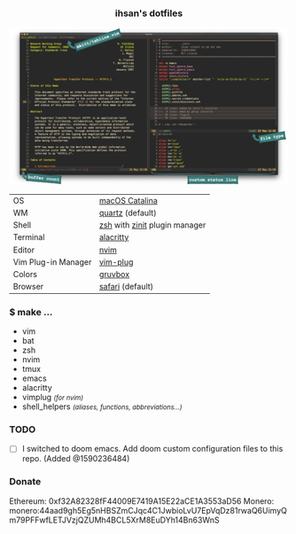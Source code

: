 <h3 align=center>ihsan's dotfiles</h3>

<img
	valign=center
	alt="Neovim Appearance"
	src="./img/neovim-look-2020-may-23-3-58-makeup.png"/>

<table>
<tr><td>OS</td>
<td><a href="https://www.apple.com/macos/catalina/">macOS Catalina</a></td>
</tr>

<tr><td>WM</td>
<td><a
href=https://en.wikipedia.org/wiki/Quartz_(graphics_layer)>quartz</a> (default)
</td>
</tr>

<tr><td>Shell</td>
<td><a href="https://zsh.org/">zsh</a> with <a
href="https://github.com/zdharma/zinit">zinit</a> plugin manager</td>
</tr>

<tr><td>Terminal</td>
<td><a href="https://github.com/alacritty/alacritty">alacritty</a>
</td>
</tr>

<tr><td>Editor</td>
<td><a href="https://neovim.io/">nvim</a></td>
</tr>

<tr><td>Vim Plug-in Manager</td>
<td><a href="https://github.com/junegunn/vim-plug">vim-plug</a></td>
</tr>

<tr><td>Colors</td>
<td><a href="https://github.com/morhetz/gruvbox">gruvbox</a></td>
</tr>

<tr><td>Browser</td>
<td> <a href="https://www.apple.com/safari/">safari</a> (default)
</tr>
</table>

<h3>$ make ...</h3>
<ul>
<li>vim</li>
<li>bat</li>
<li>zsh</li>
<li>nvim</li>
<li>tmux</li>
<li>emacs</li>
<li>alacritty</li>
<li>vimplug <small><em>(for nvim)</em></small></li>
<li>shell_helpers <small><em>(aliases, functions, abbreviations...)</em></small></li>
</ul>

### TODO
- [ ] I switched to doom emacs. Add doom custom configuration files to this
repo. (Added @1590236484)

### Donate
Ethereum:	0xf32A82328fF44009E7419A15E22aCE1A3553aD56
Monero:	monero:44aad9gh5Eg5nHBSZmCJqc4C1JwbioLvU7EpVqDz81rwaQ6UimyQm79PFFwfLETJVzjQZUMh4BCL5XrM8EuDYh14Bn63WnS
